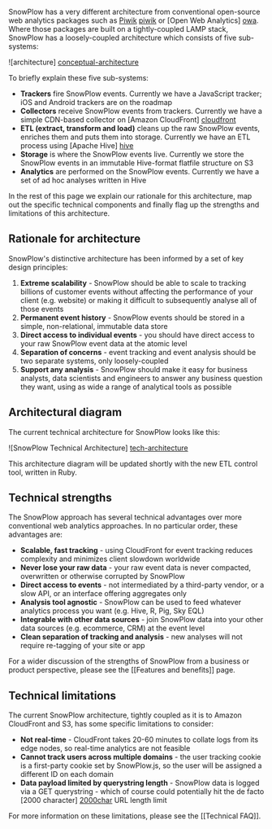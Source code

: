 SnowPlow has a very different architecture from conventional open-source web analytics packages such as [Piwik] [piwik] or [Open Web Analytics] [owa]. Where those packages are built on a tightly-coupled LAMP stack, SnowPlow has a loosely-coupled architecture which consists of five sub-systems:

![architecture] [conceptual-architecture]

To briefly explain these five sub-systems:

* **Trackers** fire SnowPlow events. Currently we have a JavaScript tracker; iOS and Android trackers are on the roadmap
* **Collectors** receive SnowPlow events from trackers. Currently we have a simple CDN-based collector on [Amazon CloudFront] [cloudfront]
* **ETL (extract, transform and load)** cleans up the raw SnowPlow events, enriches them and puts them into storage. Currently we have an ETL process using [Apache Hive] [hive]
* **Storage** is where the SnowPlow events live. Currently we store the SnowPlow events in an immutable Hive-format flatfile structure on S3
* **Analytics** are performed on the SnowPlow events. Currently we have a set of ad hoc analyses written in Hive

In the rest of this page we explain our rationale for this architecture, map out the specific technical components and finally flag up the strengths and limitations of this architecture.

## Rationale for architecture

SnowPlow's distinctive architecture has been informed by a set of key design principles:

1. **Extreme scalability** - SnowPlow should be able to scale to tracking billions of customer events without affecting the performance of your client (e.g. website) or making it difficult to subsequently analyse all of those events
2. **Permanent event history** - SnowPlow events should be stored in a simple, non-relational, immutable data store
3. **Direct access to individual events** - you should have direct access to your raw SnowPlow event data at the atomic level
4. **Separation of concerns** - event tracking and event analysis should be two separate systems, only loosely-coupled
5. **Support any analysis** - SnowPlow should make it easy for business analysts, data scientists and engineers to answer any business question they want, using as wide a range of analytical tools as possible

## Architectural diagram

The current technical architecture for SnowPlow looks like this:

![SnowPlow Technical Architecture] [tech-architecture]

This architecture diagram will be updated shortly with the new ETL control tool, written in Ruby.

## Technical strengths

The SnowPlow approach has several technical advantages over more
conventional web analytics approaches. In no particular order, these
advantages are:

* **Scalable, fast tracking** - using CloudFront for event tracking
    reduces complexity and minimizes client slowdown worldwide
* **Never lose your raw data** - your raw event data is never
    compacted, overwritten or otherwise corrupted by SnowPlow
* **Direct access to events** - not intermediated by a third-party
    vendor, or a slow API, or an interface offering aggregates only
* **Analysis tool agnostic** - SnowPlow can be used to feed whatever
    analytics process you want (e.g. Hive, R, Pig, Sky EQL)  
* **Integrable with other data sources** - join SnowPlow data into
    your other data sources (e.g. ecommerce, CRM) at the event level
* **Clean separation of tracking and analysis** - new analyses will not
    require re-tagging of your site or app

For a wider discussion of the strengths of SnowPlow from a business or
product perspective, please see the [[Features and benefits]] page.

## Technical limitations

The current SnowPlow architecture, tightly coupled as it is to Amazon
CloudFront and S3, has some specific limitations to consider:

* **Not real-time** - CloudFront takes 20-60 minutes to collate logs
    from its edge nodes, so real-time analytics are not feasible
* **Cannot track users across multiple domains** - the user tracking
    cookie is a first-party cookie set by SnowPlow.js, so the user
    will be assigned a different ID on each domain
* **Data payload limited by querystring length** - SnowPlow data is
    logged via a GET querystring - which of course could potentially
    hit the de facto [2000 character] [2000char] URL length limit

For more information on these limitations, please see the [[Technical FAQ]].

[conceptual-architecture]: about-snowplow/images/snowplow-tech-architecture.jpg
[tech-architecture]: about-snowplow/images/snowplow-tech-architecture.jpg
[piwik]: http://piwik.org/
[owa]: http://www.openwebanalytics.com/
[cloudfront]: http://aws.amazon.com/cloudfront/
[s3]: http://aws.amazon.com/s3/
[hadoop]: http://hadoop.apache.org/
[hive]: http://hive.apache.org/
[2000char]: http://stackoverflow.com/questions/417142/what-is-the-maximum-length-of-a-url